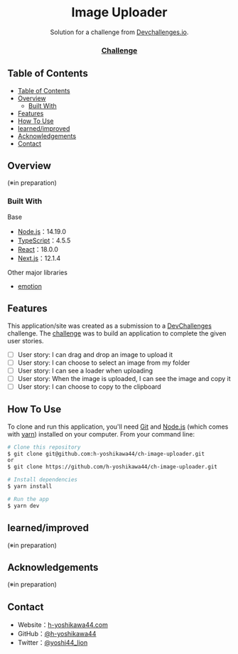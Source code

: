 <!-- Please update value in the {}  -->

<h1 align="center">Image Uploader</h1>

<div align="center">
   Solution for a challenge from  <a href="http://devchallenges.io" target="_blank">Devchallenges.io</a>.
</div>

<div align="center">
  <h3>
    <!-- <a href="https://{your-demo-link.your-domain}">
      Demo
    </a>
    <span> | </span> -->
    <!-- <a href="https://{your-url-to-the-solution}">
      Solution
    </a>
    <span> | </span> -->
    <a href="https://devchallenges.io/challenges/O2iGT9yBd6xZBrOcVirx">
      Challenge
    </a>
  </h3>
</div>

<!-- TABLE OF CONTENTS -->

## Table of Contents

- [Table of Contents](#table-of-contents)
- [Overview](#overview)
  - [Built With](#built-with)
- [Features](#features)
- [How To Use](#how-to-use)
- [learned/improved](#learnedimproved)
- [Acknowledgements](#acknowledgements)
- [Contact](#contact)

<!-- OVERVIEW -->

## Overview

(※in preparation)

### Built With

<!-- This section should list any major frameworks that you built your project using. Here are a few examples.-->

Base
- [Node.js](https://nodejs.org/)：14.19.0
- [TypeScript](https://www.typescriptlang.org/)：4.5.5
- [React](https://reactjs.org/)：18.0.0
- [Next.js](https://nextjs.org/)：12.1.4

Other major libraries
- [emotion](https://emotion.sh/)

## Features

<!-- List the features of your application or follow the template. Don't share the figma file here :) -->

This application/site was created as a submission to a [DevChallenges](https://devchallenges.io/challenges) challenge. The [challenge](https://devchallenges.io/challenges/O2iGT9yBd6xZBrOcVirx) was to build an application to complete the given user stories.

- [ ] User story: I can drag and drop an image to upload it
- [ ] User story: I can choose to select an image from my folder
- [ ] User story: I can see a loader when uploading
- [ ] User story: When the image is uploaded, I can see the image and copy it
- [ ] User story: I can choose to copy to the clipboard

## How To Use

<!-- Example: -->

To clone and run this application, you'll need [Git](https://git-scm.com) and [Node.js](https://nodejs.org/en/download/) (which comes with [yarn](https://yarnpkg.com/)) installed on your computer. From your command line:

```bash
# Clone this repository
$ git clone git@github.com:h-yoshikawa44/ch-image-uploader.git
or
$ git clone https://github.com/h-yoshikawa44/ch-image-uploader.git

# Install dependencies
$ yarn install

# Run the app
$ yarn dev
```

## learned/improved

(※in preparation)

## Acknowledgements

<!-- This section should list any articles or add-ons/plugins that helps you to complete the project. This is optional but it will help you in the future. For example -->

(※in preparation)

## Contact

- Website：[h-yoshikawa44.com](https://h-yoshikawa44.com)
- GitHub：[@h-yoshikawa44](https://github.com/h-yoshikawa44)
- Twitter：[@yoshi44_lion](https://twitter.com/yoshi44_lion)
